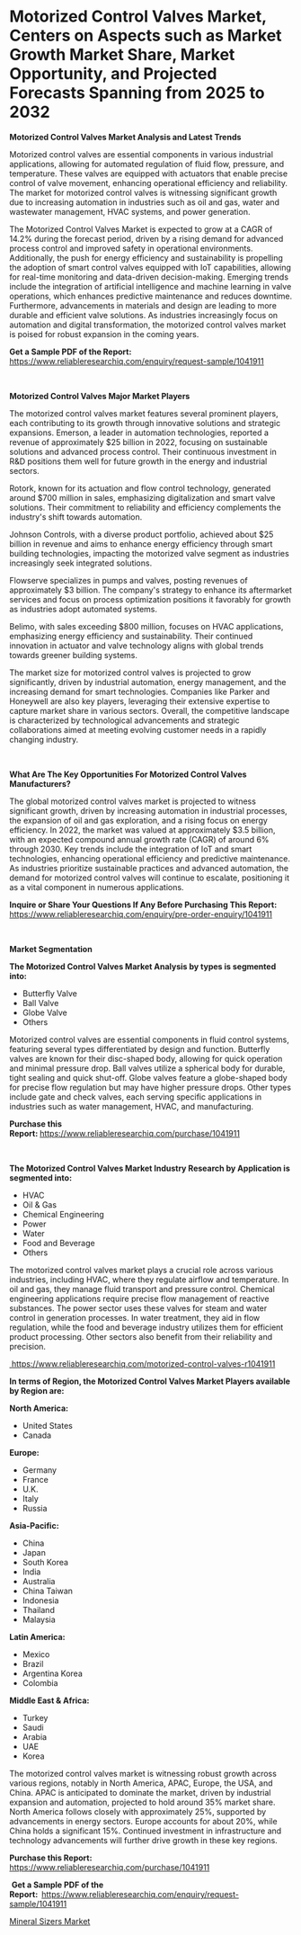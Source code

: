 <p><h1>Motorized Control Valves Market, Centers on Aspects such as Market Growth Market Share, Market Opportunity, and Projected Forecasts Spanning from 2025 to 2032</h1></p><p><strong>Motorized Control Valves Market Analysis and Latest Trends</strong></p>
<p><p>Motorized control valves are essential components in various industrial applications, allowing for automated regulation of fluid flow, pressure, and temperature. These valves are equipped with actuators that enable precise control of valve movement, enhancing operational efficiency and reliability. The market for motorized control valves is witnessing significant growth due to increasing automation in industries such as oil and gas, water and wastewater management, HVAC systems, and power generation.</p><p>The Motorized Control Valves Market is expected to grow at a CAGR of 14.2% during the forecast period, driven by a rising demand for advanced process control and improved safety in operational environments. Additionally, the push for energy efficiency and sustainability is propelling the adoption of smart control valves equipped with IoT capabilities, allowing for real-time monitoring and data-driven decision-making. Emerging trends include the integration of artificial intelligence and machine learning in valve operations, which enhances predictive maintenance and reduces downtime. Furthermore, advancements in materials and design are leading to more durable and efficient valve solutions. As industries increasingly focus on automation and digital transformation, the motorized control valves market is poised for robust expansion in the coming years.</p></p>
<p><strong>Get a Sample PDF of the Report:&nbsp;</strong> <a href="https://www.reliableresearchiq.com/enquiry/request-sample/1041911?utm_campaign=2475&utm_medium=2&utm_source=Github&utm_content=ia&utm_term=17022025&utm_id=motorized-control-valves">https://www.reliableresearchiq.com/enquiry/request-sample/1041911</a></p>
<p>&nbsp;</p>
<p><strong>Motorized Control Valves Major Market Players</strong></p>
<p><p>The motorized control valves market features several prominent players, each contributing to its growth through innovative solutions and strategic expansions. Emerson, a leader in automation technologies, reported a revenue of approximately $25 billion in 2022, focusing on sustainable solutions and advanced process control. Their continuous investment in R&D positions them well for future growth in the energy and industrial sectors.</p><p>Rotork, known for its actuation and flow control technology, generated around $700 million in sales, emphasizing digitalization and smart valve solutions. Their commitment to reliability and efficiency complements the industry's shift towards automation.</p><p>Johnson Controls, with a diverse product portfolio, achieved about $25 billion in revenue and aims to enhance energy efficiency through smart building technologies, impacting the motorized valve segment as industries increasingly seek integrated solutions.</p><p>Flowserve specializes in pumps and valves, posting revenues of approximately $3 billion. The company's strategy to enhance its aftermarket services and focus on process optimization positions it favorably for growth as industries adopt automated systems.</p><p>Belimo, with sales exceeding $800 million, focuses on HVAC applications, emphasizing energy efficiency and sustainability. Their continued innovation in actuator and valve technology aligns with global trends towards greener building systems.</p><p>The market size for motorized control valves is projected to grow significantly, driven by industrial automation, energy management, and the increasing demand for smart technologies. Companies like Parker and Honeywell are also key players, leveraging their extensive expertise to capture market share in various sectors. Overall, the competitive landscape is characterized by technological advancements and strategic collaborations aimed at meeting evolving customer needs in a rapidly changing industry.</p></p>
<p>&nbsp;</p>
<p><strong>What Are The Key Opportunities For Motorized Control Valves Manufacturers?</strong></p>
<p><p>The global motorized control valves market is projected to witness significant growth, driven by increasing automation in industrial processes, the expansion of oil and gas exploration, and a rising focus on energy efficiency. In 2022, the market was valued at approximately $3.5 billion, with an expected compound annual growth rate (CAGR) of around 6% through 2030. Key trends include the integration of IoT and smart technologies, enhancing operational efficiency and predictive maintenance. As industries prioritize sustainable practices and advanced automation, the demand for motorized control valves will continue to escalate, positioning it as a vital component in numerous applications.</p></p>
<p><strong>Inquire or Share Your Questions If Any Before Purchasing This Report:</strong> <a href="https://www.reliableresearchiq.com/enquiry/pre-order-enquiry/1041911?utm_campaign=2475&utm_medium=2&utm_source=Github&utm_content=ia&utm_term=17022025&utm_id=motorized-control-valves">https://www.reliableresearchiq.com/enquiry/pre-order-enquiry/1041911</a></p>
<p>&nbsp;</p>
<p><strong>Market Segmentation</strong></p>
<p><strong>The Motorized Control Valves Market Analysis by types is segmented into:</strong></p>
<p><ul><li>Butterfly Valve</li><li>Ball Valve</li><li>Globe Valve</li><li>Others</li></ul></p>
<p><p>Motorized control valves are essential components in fluid control systems, featuring several types differentiated by design and function. Butterfly valves are known for their disc-shaped body, allowing for quick operation and minimal pressure drop. Ball valves utilize a spherical body for durable, tight sealing and quick shut-off. Globe valves feature a globe-shaped body for precise flow regulation but may have higher pressure drops. Other types include gate and check valves, each serving specific applications in industries such as water management, HVAC, and manufacturing.</p></p>
<p><strong>Purchase this Report:&nbsp;</strong><a href="https://www.reliableresearchiq.com/purchase/1041911?utm_campaign=2475&utm_medium=2&utm_source=Github&utm_content=ia&utm_term=17022025&utm_id=motorized-control-valves">https://www.reliableresearchiq.com/purchase/1041911</a></p>
<p>&nbsp;</p>
<p><strong>The Motorized Control Valves Market Industry Research by Application is segmented into:</strong></p>
<p><ul><li>HVAC</li><li>Oil & Gas</li><li>Chemical Engineering</li><li>Power</li><li>Water</li><li>Food and Beverage</li><li>Others</li></ul></p>
<p><p>The motorized control valves market plays a crucial role across various industries, including HVAC, where they regulate airflow and temperature. In oil and gas, they manage fluid transport and pressure control. Chemical engineering applications require precise flow management of reactive substances. The power sector uses these valves for steam and water control in generation processes. In water treatment, they aid in flow regulation, while the food and beverage industry utilizes them for efficient product processing. Other sectors also benefit from their reliability and precision.</p></p>
<p><a href="https://www.reliableresearchiq.com/motorized-control-valves-r1041911?utm_campaign=2475&utm_medium=2&utm_source=Github&utm_content=ia&utm_term=17022025&utm_id=motorized-control-valves">&nbsp;https://www.reliableresearchiq.com/motorized-control-valves-r1041911</a></p>
<p><strong>In terms of Region, the Motorized Control Valves Market Players available by Region are:</strong></p>
<p>
    <p> <strong> North America: </strong>
        <ul>
            <li>United States</li>
            <li>Canada</li>
        </ul>
        </p> 
    <p> <strong> Europe: </strong>
        <ul>
            <li>Germany</li>
            <li>France</li>
            <li>U.K.</li>
            <li>Italy</li>
            <li>Russia</li>
        </ul>
        </p> 
    <p> <strong> Asia-Pacific: </strong>
        <ul>
            <li>China</li>
            <li>Japan</li>
            <li>South Korea</li>
            <li>India</li>
            <li>Australia</li>
            <li>China Taiwan</li>
            <li>Indonesia</li>
            <li>Thailand</li>
            <li>Malaysia</li>
        </ul>
        </p> 
    <p> <strong> Latin America: </strong>
        <ul>
            <li>Mexico</li>
            <li>Brazil</li>
            <li>Argentina Korea</li>
            <li>Colombia</li>
        </ul>
        </p> 
    <p> <strong> Middle East & Africa: </strong>
        <ul>
            <li>Turkey</li>
            <li>Saudi</li>
            <li>Arabia</li>
            <li>UAE</li>
            <li>Korea</li>
        </ul>
    </p>
    </p>
<p><p>The motorized control valves market is witnessing robust growth across various regions, notably in North America, APAC, Europe, the USA, and China. APAC is anticipated to dominate the market, driven by industrial expansion and automation, projected to hold around 35% market share. North America follows closely with approximately 25%, supported by advancements in energy sectors. Europe accounts for about 20%, while China holds a significant 15%. Continued investment in infrastructure and technology advancements will further drive growth in these key regions.</p></p>
<p><strong>Purchase this Report: </strong><a href="https://www.reliableresearchiq.com/purchase/1041911?utm_campaign=2475&utm_medium=2&utm_source=Github&utm_content=ia&utm_term=17022025&utm_id=motorized-control-valves">https://www.reliableresearchiq.com/purchase/1041911</a></p>
<p>&nbsp;<strong>Get a Sample PDF of the Report:&nbsp;&nbsp;</strong><a href="https://www.reliableresearchiq.com/enquiry/request-sample/1041911?utm_campaign=2475&utm_medium=2&utm_source=Github&utm_content=ia&utm_term=17022025&utm_id=motorized-control-valves">https://www.reliableresearchiq.com/enquiry/request-sample/1041911</a></p>
<p><strong></strong></p>
<p><p><a href="https://github.com/alberthagorsuch/Market-Research-Report-List-1/blob/main/mineral-sizers-market.md?utm_campaign=2475&utm_medium=2&utm_source=Github&utm_content=ia&utm_term=17022025&utm_id=motorized-control-valves">Mineral Sizers Market</a></p></p>